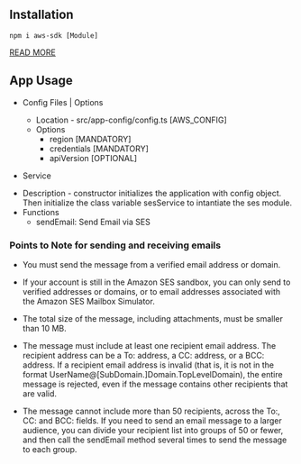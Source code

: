 ## Installation

```
npm i aws-sdk [Module]
```

[READ MORE](https://docs.aws.amazon.com/sdk-for-javascript/v2/developer-guide/ses-examples-sending-email.html)

## App Usage

* Config Files | Options
  * Location - src/app-config/config.ts [AWS_CONFIG]
  * Options
    * region [MANDATORY]
    * credentials [MANDATORY]
    * apiVersion [OPTIONAL]

* Service
- Description - constructor initializes the application with config object. Then initialize the class variable sesService to intantiate the ses module.
- Functions 
  * sendEmail: Send Email via SES

### Points to Note for sending and receiving emails

  * You must send the message from a verified email address or domain.

  * If your account is still in the Amazon SES sandbox, you can only send to verified addresses or domains, or to email addresses associated with the Amazon SES Mailbox Simulator.

  * The total size of the message, including attachments, must be smaller than 10 MB.

  * The message must include at least one recipient email address. The recipient address can be a To: address, a CC: address, or a BCC: address. If a recipient email address is invalid (that is, it is not in the format UserName@[SubDomain.]Domain.TopLevelDomain), the entire message is rejected, even if the message contains other recipients that are valid.

  * The message cannot include more than 50 recipients, across the To:, CC: and BCC: fields. If you need to send an email message to a larger audience, you can divide your recipient list into groups of 50 or fewer, and then call the sendEmail method several times to send the message to each group.